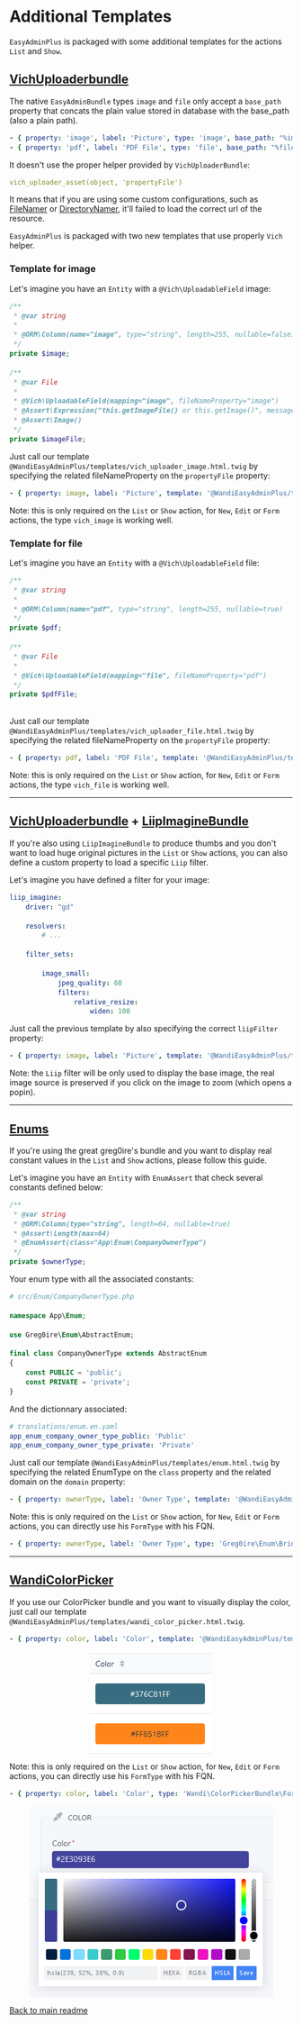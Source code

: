 # Additional Templates

`EasyAdminPlus` is packaged with some additional templates for the actions `List` and `Show`.

## [VichUploaderbundle](https://github.com/dustin10/VichUploaderBundle)

The native `EasyAdminBundle` types `image` and `file` only accept a `base_path` property that concats the plain value stored in database with the base_path (also a plain path).

```yaml
- { property: 'image', label: 'Picture', type: 'image', base_path: "%image_path%" }
- { property: 'pdf', label: 'PDF File', type: 'file', base_path: "%file_path%" }
```

It doesn't use the proper helper provided by `VichUploaderBundle`:

```yaml
vich_uploader_asset(object, 'propertyFile')
```
  
It means that if you are using some custom configurations, such as [FileNamer](https://github.com/dustin10/VichUploaderBundle/blob/master/Resources/doc/file_namer/howto/create_a_custom_file_namer.md) or [DirectoryNamer](https://github.com/dustin10/VichUploaderBundle/blob/master/Resources/doc/directory_namer/howto/create_a_custom_directory_namer.md), it'll failed to load the correct url of the resource.

`EasyAdminPlus` is packaged with two new templates that use properly `Vich` helper.

### Template for image

Let's imagine you have an `Entity` with a `@Vich\UploadableField` image:
```php
/**
 * @var string
 *
 * @ORM\Column(name="image", type="string", length=255, nullable=false)
 */
private $image;

/**
 * @var File
 *
 * @Vich\UploadableField(mapping="image", fileNameProperty="image")
 * @Assert\Expression("this.getImageFile() or this.getImage()", message="You must upload a picture.")
 * @Assert\Image()
 */
private $imageFile;
```

Just call our template `@WandiEasyAdminPlus/templates/vich_uploader_image.html.twig` by specifying the related fileNameProperty on the `propertyFile` property:

```yaml
- { property: image, label: 'Picture', template: '@WandiEasyAdminPlus/templates/vich_uploader_image.html.twig', propertyFile: 'logoFile' }
```

Note: this is only required on the `List` or `Show` action, for `New`, `Edit` or `Form` actions, the type `vich_image` is working well.

### Template for file

Let's imagine you have an `Entity` with a `@Vich\UploadableField` file:
```php
/**
 * @var string
 *
 * @ORM\Column(name="pdf", type="string", length=255, nullable=true)
 */
private $pdf;
    
/**
 * @var File
 *
 * @Vich\UploadableField(mapping="file", fileNameProperty="pdf")
 */
private $pdfFile;
    
```

Just call our template `@WandiEasyAdminPlus/templates/vich_uploader_file.html.twig` by specifying the related fileNameProperty on the `propertyFile` property:

```yaml
- { property: pdf, label: 'PDF File', template: '@WandiEasyAdminPlus/templates/vich_uploader_file.html.twig', propertyFile: 'pdfFile' }
```

Note: this is only required on the `List` or `Show` action, for `New`, `Edit` or `Form` actions, the type `vich_file` is working well.

-------

## [VichUploaderbundle](https://github.com/dustin10/VichUploaderBundle) + [LiipImagineBundle](https://github.com/liip/LiipImagineBundle)

If you're also using `LiipImagineBundle` to produce thumbs and you don't want to load huge original pictures in the `List` or `Show` actions, you can also define a custom property to load a specific `Liip` filter.

Let's imagine you have defined a filter for your image:

```yaml
liip_imagine:
    driver: "gd"

    resolvers:
        # ...

    filter_sets:

        image_small:
            jpeg_quality: 60
            filters:
                relative_resize:
                    widen: 100
```

Just call the previous template by also specifying the correct `liipFilter` property:

```yaml
- { property: image, label: 'Picture', template: '@WandiEasyAdminPlus/templates/vich_uploader_image.html.twig', propertyFile: 'logoFile', liipFilter: 'image_small' }
```

Note: the `Liip` filter will be only used to display the base image, the real image source is preserved if you click on the image to zoom (which opens a popin).

-------

## [Enums](https://github.com/greg0ire/enum)

If you're using the great greg0ire's bundle and you want to display real constant values in the `List` and `Show` actions, please follow this guide.

Let's imagine you have an `Entity` with `EnumAssert` that check several constants defined below:

```php
/**
 * @var string
 * @ORM\Column(type="string", length=64, nullable=true)
 * @Assert\Length(max=64)
 * @EnumAssert(class="App\Enum\CompanyOwnerType")
 */
private $ownerType;
```

Your enum type with all the associated constants:

```php
# src/Enum/CompanyOwnerType.php

namespace App\Enum;

use Greg0ire\Enum\AbstractEnum;

final class CompanyOwnerType extends AbstractEnum
{
    const PUBLIC = 'public';
    const PRIVATE = 'private';
}
```

And the dictionnary associated:

```yaml
# translations/enum.en.yaml
app_enum_company_owner_type_public: 'Public'
app_enum_company_owner_type_private: 'Private'
```

Just call our template `@WandiEasyAdminPlus/templates/enum.html.twig` by specifying the related EnumType on the `class` property and the related domain on the `domain` property:

```yaml
- { property: ownerType, label: 'Owner Type', template: '@WandiEasyAdminPlus/templates/enum.html.twig', class: 'App\Enum\CompanyOwnerType', domain: 'enum' }
```

Note: this is only required on the `List` or `Show` action, for `New`, `Edit` or `Form` actions, you can directly use his `FormType` with his FQN.

```yaml
- { property: ownerType, label: 'Owner Type', type: 'Greg0ire\Enum\Bridge\Symfony\Form\Type\EnumType', type_options: { class: 'App\Enum\CompanyOwnerType', prefix_label_with_class: true, translation_domain: 'enum' } }
```

-------

## [WandiColorPicker](https://github.com/WandiParis/ColorPickerBundle)

If you use our ColorPicker bundle and you want to visually display the color, just call our template `@WandiEasyAdminPlus/templates/wandi_color_picker.html.twig`.

```yaml
- { property: color, label: 'Color', template: '@WandiEasyAdminPlus/templates/wandi_color_picker.html.twig' }
```

<p align="center">
    <img src="images/wandi-color-picker-list.png" align="middle" alt="WandiColorPicker - List" />
</p>

Note: this is only required on the `List` or `Show` action, for `New`, `Edit` or `Form` actions, you can directly use his `FormType` with his FQN.

```yaml
- { property: color, label: 'Color', type: 'Wandi\ColorPickerBundle\Form\Type\ColorPickerType' }
```

<p align="center">
    <img src="images/wandi-color-picker-form.png" align="middle" alt="WandiColorPicker - List" />
</p>

[Back to main readme](../README.md)